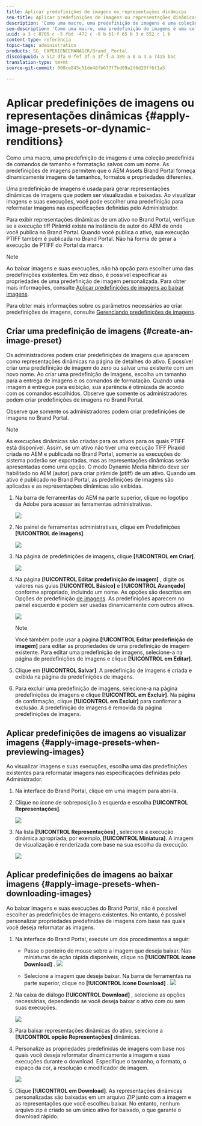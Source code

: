 ```yaml
---
title: Aplicar predefinições de imagens ou representações dinâmicas
seo-title: Aplicar predefinições de imagens ou representações dinâmicas
description: 'Como uma macro, uma predefinição de imagens é uma coleção predefinida de comandos de tamanho e formatação salvos com um nome. As predefinições de imagens permitem que o AEM Assets Brand Portal forneça dinamicamente imagens de tamanhos, formatos e propriedades diferentes. '
seo-description: 'Como uma macro, uma predefinição de imagens é uma coleção predefinida de comandos de tamanho e formatação salvos com um nome. As predefinições de imagens permitem que o AEM Assets Brand Portal forneça dinamicamente imagens de tamanhos, formatos e propriedades diferentes. '
uuid: a 3 c 8705 c -5 fbd -472 c -8 b 61-f 65 b 3 e 552 c 1 b
content-type: referência
topic-tags: administration
products: SG_ EXPERIENCEMANAGER/Brand_ Portal
discoiquuid: a 512 dfa 0-fef 3f-a 3f-f-a 389-a 0 a 3 a 7415 bac
translation-type: tm+mt
source-git-commit: 068ce845c51de48fb677f7bd09a2f6d20ff6f1a5

---
```



# Aplicar predefinições de imagens ou representações dinâmicas {#apply-image-presets-or-dynamic-renditions}

Como uma macro, uma predefinição de imagens é uma coleção predefinida de comandos de tamanho e formatação salvos com um nome. As predefinições de imagens permitem que o AEM Assets Brand Portal forneça dinamicamente imagens de tamanhos, formatos e propriedades diferentes.

Uma predefinição de imagens é usada para gerar representações dinâmicas de imagens que podem ser visualizadas e baixadas. Ao visualizar imagens e suas execuções, você pode escolher uma predefinição para reformatar imagens nas especificações definidas pelo Administrador.

Para exibir representações dinâmicas de um ativo no Brand Portal, verifique se a execução tiff Pirâmid existe na instância de autor do AEM de onde você publica no Brand Portal. Quando você publica o ativo, sua execução PTIFF também é publicada no Brand Portal. Não há forma de gerar a execução de PTIFF do Portal da marca.

>[!NOTE]
>
>Ao baixar imagens e suas execuções, não há opção para escolher uma das predefinições existentes. Em vez disso, é possível especificar as propriedades de uma predefinição de imagem personalizada. Para obter mais informações, consulte [Aplicar predefinições de imagens ao baixar imagens](../using/brand-portal-image-presets.md#main-pars-text-1403412644).

Para obter mais informações sobre os parâmetros necessários ao criar predefinições de imagens, consulte [Gerenciando predefinições de imagens](https://docs.adobe.com/docs/en/AEM/6-0/administer/integration/dynamic-media/image-presets.html).

## Criar uma predefinição de imagens {#create-an-image-preset}

Os administradores podem criar predefinições de imagens que aparecem como representações dinâmicas na página de detalhes do ativo. É possível criar uma predefinição de imagem do zero ou salvar uma existente com um novo nome. Ao criar uma predefinição de imagens, escolha um tamanho para a entrega de imagens e os comandos de formatação. Quando uma imagem é entregue para exibição, sua aparência é otimizada de acordo com os comandos escolhidos.
Observe que somente os administradores podem criar predefinições de imagens no Brand Portal.

Observe que somente os administradores podem criar predefinições de imagens no Brand Portal.

>[!NOTE]
>
>As execuções dinâmicas são criadas para os ativos para os quais PTIFF está disponível. Assim, se um ativo não tiver uma execução TIFF Piraxid criada no AEM e publicada no Brand Portal, somente as execuções do sistema poderão ser exportadas, mas as representações dinâmicas serão apresentadas como uma opção.
O modo Dynamic Media híbrido deve ser habilitado no AEM (autor) para criar pirâmide (ptiff) de um ativo. Quando um ativo é publicado no Brand Portal, as predefinições de imagens são aplicadas e as representações dinâmicas são exibidas.

1. Na barra de ferramentas do AEM na parte superior, clique no logotipo da Adobe para acessar as ferramentas administrativas.

   ![](assets/AEMlogo.png)

2. No painel de ferramentas administrativas, clique em Predefinições **[!UICONTROL de imagens]**.

   ![](assets/admin-tools-panel-4.png)

3. Na página de predefinições de imagens, clique **[!UICONTROL em Criar]**.

   ![](assets/image_preset_homepage.png)

4. Na página **[!UICONTROL Editar predefinição de imagem]** , digite os valores nas guias **[!UICONTROL Básico]** e **[!UICONTROL Avançado]** conforme apropriado, incluindo um nome. As opções são descritas em Opções de predefinição [de imagens](https://docs.adobe.com/docs/en/AEM/6-0/administer/integration/dynamic-media/image-presets.html#Image%20preset%20options). As predefinições aparecem no painel esquerdo e podem ser usadas dinamicamente com outros ativos.

   ![](assets/image_preset_create.png)

   >[!NOTE]
   >
   >Você também pode usar a página **[!UICONTROL Editar predefinição de imagem]** para editar as propriedades de uma predefinição de imagem existente. Para editar uma predefinição de imagens, selecione-a na página de predefinições de imagens e clique **[!UICONTROL em Editar]**.

5. Clique em **[!UICONTROL Salvar]**. A predefinição de imagens é criada e exibida na página de predefinições de imagens.
6. Para excluir uma predefinição de imagens, selecione-a na página predefinições de imagens e clique **[!UICONTROL em Excluir]**. Na página de confirmação, clique **[!UICONTROL em Excluir]** para confirmar a exclusão. A predefinição de imagens é removida da página predefinições de imagens.

## Aplicar predefinições de imagens ao visualizar imagens {#apply-image-presets-when-previewing-images}

Ao visualizar imagens e suas execuções, escolha uma das predefinições existentes para reformatar imagens nas especificações definidas pelo Administrador.

1. Na interface do Brand Portal, clique em uma imagem para abri-la.
2. Clique no ícone de sobreposição à esquerda e escolha **[!UICONTROL Representações]**.

   ![](assets/image-preset-previewrenditions.png)

3. Na lista **[!UICONTROL Representações]** , selecione a execução dinâmica apropriada, por exemplo, **[!UICONTROL Miniatura]**. A imagem de visualização é renderizada com base na sua escolha da execução.

   ![](assets/image-preset-previewrenditionthumbnail.png)

## Aplicar predefinições de imagens ao baixar imagens {#apply-image-presets-when-downloading-images}

Ao baixar imagens e suas execuções do Brand Portal, não é possível escolher as predefinições de imagens existentes. No entanto, é possível personalizar propriedades predefinidas de imagens com base nas quais você deseja reformatar as imagens.

1. Na interface do Brand Portal, execute um dos procedimentos a seguir:

   * Passe o ponteiro do mouse sobre a imagem que deseja baixar. Nas miniaturas de ação rápida disponíveis, clique no **[!UICONTROL ícone Download]** .
   ![](assets/downloadsingleasset.png)

   * Selecione a imagem que deseja baixar. Na barra de ferramentas na parte superior, clique no **[!UICONTROL ícone Download]** .
   ![](assets/downloadassets.png)

2. Na caixa de diálogo **[!UICONTROL Download]** , selecione as opções necessárias, dependendo se você deseja baixar o ativo com ou sem suas execuções.

   ![](assets/donload-assets-dialog.png)

3. Para baixar representações dinâmicas do ativo, selecione a **[!UICONTROL opção Representações]** dinâmicas.
4. Personalize as propriedades predefinidas de imagens com base nos quais você deseja reformatar dinamicamente a imagem e suas execuções durante o download. Especifique o tamanho, o formato, o espaço da cor, a resolução e modificador de imagem.

   ![](assets/dynamicrenditions.png)

5. Clique **[!UICONTROL em Download]**. As representações dinâmicas personalizadas são baixadas em um arquivo ZIP junto com a imagem e as representações que você escolheu baixar. No entanto, nenhum arquivo zip é criado se um único ativo for baixado, o que garante o download rápido.
